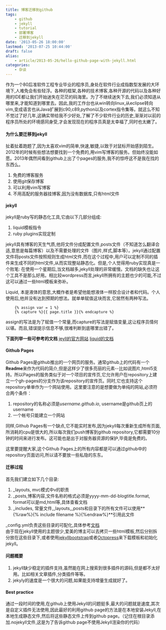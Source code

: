 ```yaml
---
title: 博客迁移到github
tags: 
    - github
    - jekyll
    - tutorial
    - 部署博客
    - 迁移到jekyll
date: '2013-05-26 18:00:00'
lastmod: '2013-07-25 10:44:00'
draft: false
alias:
    - article/2013-05-26/hello-github-page-with-jekyll.html
categories:
    - 杂谈
---
```

[jekyllwebsite]: http://jekyllrb.com/docs/home/ "Jekyll website"
[liquidapi]: https://github.com/Shopify/liquid/wiki "Liquid DOC"
[jekyllbootstrap]: http://jekyllbootstrap.com/ "Jekyll Bootstrap"
[octopress]: http://octopress.org/ "Octopress"

作为一个80后准软件工程专业毕业的程序员,身处在软件行业成指数型发展的大环境下,人难免会有些轻浮。各种的框架,各种的技术博客,各种开源的代码以及各种好用的IDE都让我们开始迷失在茫茫的码海里。为了不继续迷失下去,我们必须知道从哪里来,才能知道到哪里去。因此,我的工作台也从win转向linux,从eclipse转向vim,变成语言也从Java扩展到c90,c89,python以及cortex指令集等。就这么不知不觉过了好几年,这确实带给我不少好处,了解了不少软件行业的历史,渐渐对以前的程序员所处的环境感同身受,才会发现现在的程序员真是太幸福了,同时也太嫩了。  
  
#### 为什么要迁移到jekyll
扯着扯着跑题了,因为太喜欢vim的简单,快速,敏捷,以致于对鼠标开始感到陌生。2012年的时候有些想法想要找到一个免费的,用vim写博客的服务。但始终没能如愿。2013年偶然间看到github上出了个pages的服务,我不的惊呼这不是我在找的东西么。
  
1. 免费的博客服务
2. 使用git保存博客
3. 可以利用vim写博客
4. 不用高配的服务器挂博客,因为没有数据库,只有html文件
  
#### jekyll
jekyll是ruby写的静态化工具,它由以下几部分组成:  
1. liquid模板指令
2. ruby plugins实现定制
  
jekyll具有博客的天生气质,他将文件分成配置文件,posts文件（不知道怎么翻译合适,意思是每篇博客）以及不需要处理的文件（图片,样式,脚本等）。jekyll通过配置文件将posts文件按照规则生成html文件,而在这个过程中,用户可以定制不同的插件来生成不同的html文件,从而实现整站静态化。但是,个人觉得用ruby实现真是一个败笔: 在使用一个星期后,当文档越多,jekyll处理的非常缓慢。文档的缺失也让这个工具不是那么好用。相比较wordpress而言,jekyll所拥有的主题也少的可能,不过这可以通过一些html模板来弥补。  
  
Liquid, 本是液体的意思,大概作者是希望他能想液体一样胶合设计者和代码。个人使用后,他并没有达到预期的想法。就单单赋值这块而言,它居然有两种写法。  

```
    {% assign var = 1 %}
    {% capture %}{{ page.title }}{% endcapture %}
```

assign的写法是为了赋值一个常量,而capture的写法是赋值变量,这让程序员情何以堪。而且,错误提示信息不够,很难判断到底哪里出错了。
  
**下面列举一些可参考的文档**
[jeyll的官方网站][jekyllwebsite]
[liquid的文档][liquidapi]

#### Github Pages
Github Pages是github推出的一个网页的服务。通常github上的代码有一个**Readme**来作为代码的简介,但是这样少了很多亮丽的元素--比如说图片,html5支持。所以Pages的服务类似于对一个项目的宣传页,它允许用户在repository上建立一个gh-pages的分支作为该repository的宣传页。同时,它也支持这个repository单单作为一个网站使用。这里要注意的是想要做为单纯的网站,必须符合两个条件：  
1. repository的名称必须是*username\.github\.io*, username是github页上的username
2. 一个帐号只能建立一个网站

同样,Github Pages有一个缺点,它不能实时发布,因为jekyll每次重新生成所有页面,所消耗的cpu是很大的,所以每次我们push博客到github repository,它都需要10分钟的时间来进行发布。这可能也是出于对服务器资源的保护,毕竟是免费的。  
  
这里要提醒大家,这个Github Pages上的所有内容都是可以通过github中的repository页面访问,所以请不要放一些私隐的东东。
  
#### 迁移过程
首先我们建立如下几个目录:  
1. \_layouts, mvc模式中v的职责
2. \_posts,博客内容,文件名称的格式必须是yyyy-mm-dd-blogtitle\.format, format可以是md,html等,具体查看文档 
3. \_includes, 常量文件,\_layouts,\_posts和目录下的所有文件可以使用**{%raw%}{% include filename %}{%endraw%}**引用此文件
  
\_config.yml负责这些目录的可配化,具体参考[文档][jekyllwebsite]  
由于现在jekyll使用的主题很少,爱美的博主可以去拷贝一些html模板,然后分别拆分放在这些目录下,或者使用[jekyllbootstrap][jekyllbootstrap]或者[Octopress][octopress]来下载模板和初始化jekyll。  
  
#### 问题概要
1. jekyll缺少稳定的插件支持,虽然能在网上搜索到很多插件的源码,但是都不太好用。比如相关文章插件,分类插件等等。
2. jekyly的速度是一个很大的问题,如果能支持增量生成就好了。
  
#### Best practice    
通过一段时间的使用,在github上使用Jekyll的问题挺多,最大的问题就是速度,其次是自定义插件无法使用,因此最好的利用github page的方法是在本地安装Jekyll,在本地生成静态文件,然后将这些静态文件上传到github page。（记住在根目录添加.nojekyll文件,这是为了告诉github page不使用Jekyll渲染你的代码）
